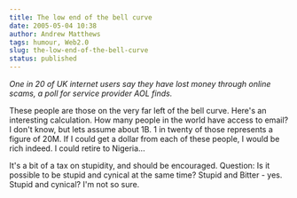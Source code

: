 ```yaml
---
title: The low end of the bell curve
date: 2005-05-04 10:38
author: Andrew Matthews
tags: humour, Web2.0
slug: the-low-end-of-the-bell-curve
status: published
---
```


*One in 20 of UK internet users say they have lost money through online scams, a poll for service provider AOL finds.*

These people are those on the very far left of the bell curve. Here's an interesting calculation. How many people in the world have access to email? I don't know, but lets assume about 1B. 1 in twenty of those represents a figure of 20M. If I could get a dollar from each of these people, I would be rich indeed. I could retire to Nigeria...

It's a bit of a tax on stupidity, and should be encouraged. Question: Is it possible to be stupid and cynical at the same time? Stupid and Bitter - yes. Stupid and cynical? I'm not so sure.
